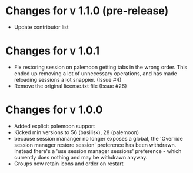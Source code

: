 # Changes for v 1.1.0 (pre-release)
* Update contributor list

# Changes for v 1.0.1
* Fix restoring session on palemoon getting tabs in the wrong order. This ended up removing a lot of unnecessary operations, and has made reloading sessions a lot snappier. (Issue #4)
* Remove the original license.txt file (Issue #26)

# Changes for v 1.0.0
* Added explicit palemoon support
* Kicked min versions to 56 (basilisk), 28 (palemoon)
* because session mananger no longer exposes a global, the 'Override session manager restore session' preference has been withdrawn. Instead there's a 'use session manager sessions' preference - which currently does nothing and may be withdrawn anyway.
* Groups now retain icons and order on restart
